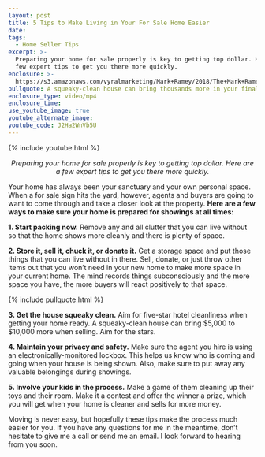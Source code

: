 ```yaml
---
layout: post
title: 5 Tips to Make Living in Your For Sale Home Easier
date:
tags:
  - Home Seller Tips
excerpt: >-
  Preparing your home for sale properly is key to getting top dollar. Here are a
  few expert tips to get you there more quickly.
enclosure: >-
  https://s3.amazonaws.com/vyralmarketing/Mark+Ramey/2018/The+Mark+Ramey+Group-+5+Tips+to+Make+Living+in+Your+For+Sale+Home+Easier.mp4
pullquote: A squeaky-clean house can bring thousands more in your final sale price.
enclosure_type: video/mp4
enclosure_time:
use_youtube_image: true
youtube_alternate_image:
youtube_code: J2Ha2WnVb5U
---
```


{% include youtube.html %}

<p style="text-align: center;"><em>Preparing your home for sale properly is key to getting top dollar. Here are a few expert tips to get you there more quickly.</em></p>

Your home has always been your sanctuary and your own personal space. When a for sale sign hits the yard, however, agents and buyers are going to want to come through and take a closer look at the property. **Here are a few ways to make sure your home is prepared for showings at all times:**

**1. Start packing now.** Remove any and all clutter that you can live without so that the home shows more cleanly and there is plenty of space.

**2. Store it, sell it, chuck it, or donate it.** Get a storage space and put those things that you can live without in there. Sell, donate, or just throw other items out that you won’t need in your new home to make more space in your current home. The mind records things subconsciously and the more space you have, the more buyers will react positively to that space.

{% include pullquote.html %}

**3. Get the house squeaky clean.** Aim for five-star hotel cleanliness when getting your home ready. A squeaky-clean house can bring $5,000 to $10,000 more when selling. Aim for the stars.

**4. Maintain your privacy and safety.** Make sure the agent you hire is using an electronically-monitored lockbox. This helps us know who is coming and going when your house is being shown. Also, make sure to put away any valuable belongings during showings.

**5. Involve your kids in the process.** Make a game of them cleaning up their toys and their room. Make it a contest and offer the winner a prize, which you will get when your home is cleaner and sells for more money.

Moving is never easy, but hopefully these tips make the process much easier for you. If you have any questions for me in the meantime, don’t hesitate to give me a call or send me an email. I look forward to hearing from you soon.
